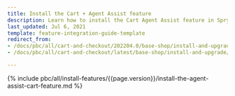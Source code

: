 ```yaml
---
title: Install the Cart + Agent Assist feature
description: Learn how to install the Cart Agent Assist feature in Spryker Cloud Commerce OS to enhance cart functionality and provide shopping assistance to customers
last_updated: Jul 6, 2021
template: feature-integration-guide-template
redirect_from:
- /docs/pbc/all/cart-and-checkout/202204.0/base-shop/install-and-upgrade/install-features/install-the-cart-agent-assist-feature.html
- /docs/pbc/all/cart-and-checkout/latest/base-shop/install-and-upgrade/install-features/install-the-cart-agent-assist-feature.html

---
```


{% include pbc/all/install-features/{{page.version}}/install-the-agent-assist-cart-feature.md %} <!-- To edit, see /_includes/pbc/all/install-features/202311.0/install-the-agent-assist-cart-feature.md -->
